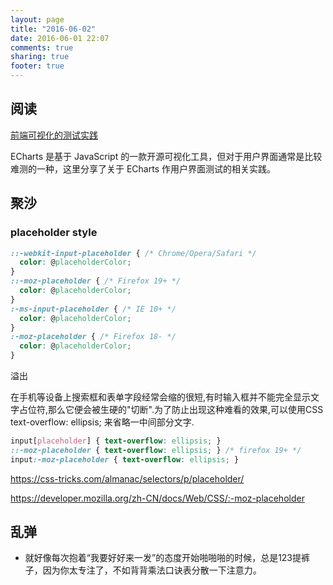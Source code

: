 ```yaml
---
layout: page
title: "2016-06-02"
date: 2016-06-01 22:07
comments: true
sharing: true
footer: true
---
```


## 阅读

[前端可视化的测试实践](https://zhuanlan.zhihu.com/p/21263120)

ECharts 是基于 JavaScript 的一款开源可视化工具，但对于用户界面通常是比较难测的一种，这里分享了关于 ECharts 作用户界面测试的相关实践。

## 聚沙

### placeholder style

```css
::-webkit-input-placeholder { /* Chrome/Opera/Safari */
  color: @placeholderColor;
}
::-moz-placeholder { /* Firefox 19+ */
  color: @placeholderColor;
}
:-ms-input-placeholder { /* IE 10+ */
  color: @placeholderColor;
}
:-moz-placeholder { /* Firefox 18- */
  color: @placeholderColor;
}
```

溢出

在手机等设备上搜索框和表单字段经常会缩的很短,有时输入框并不能完全显示文字占位符,那么它便会被生硬的"切断".为了防止出现这种难看的效果,可以使用CSS text-overflow: ellipsis; 来省略一中间部分文字.

```css
input[placeholder] { text-overflow: ellipsis; }
::-moz-placeholder { text-overflow: ellipsis; } /* firefox 19+ */
input:-moz-placeholder { text-overflow: ellipsis; }
```

https://css-tricks.com/almanac/selectors/p/placeholder/

https://developer.mozilla.org/zh-CN/docs/Web/CSS/:-moz-placeholder



## 乱弹

* 就好像每次抱着“我要好好来一发”的态度开始啪啪啪的时候，总是123提裤子，因为你太专注了，不如背背乘法口诀表分散一下注意力。
